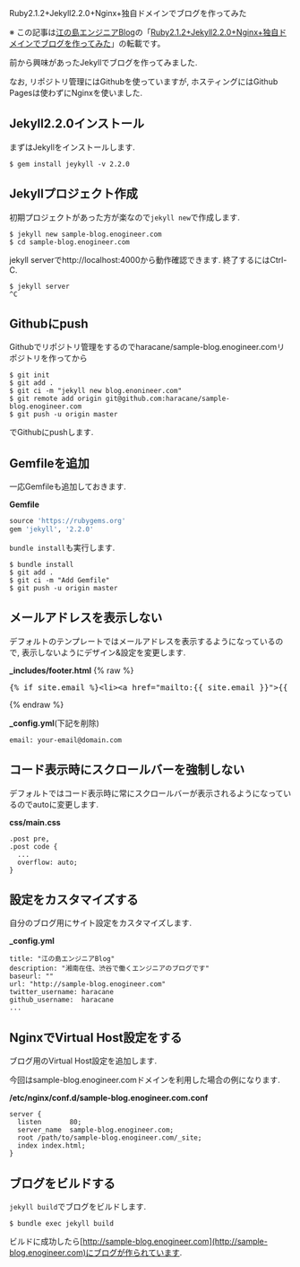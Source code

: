 Ruby2.1.2+Jekyll2.2.0+Nginx+独自ドメインでブログを作ってみた

※ この記事は[江の島エンジニアBlog](http://blog.enogineer.com/)の「[Ruby2.1.2+Jekyll2.2.0+Nginx+独自ドメインでブログを作ってみた](http://blog.enogineer.com/2014/08/09/setup-jekyll/)」の転載です。

前から興味があったJekyllでブログを作ってみました. 



なお, リポジトリ管理にはGithubを使っていますが, ホスティングにはGithub Pagesは使わずにNginxを使いました.

## Jekyll2.2.0インストール

まずはJekyllをインストールします.

    $ gem install jeykyll -v 2.2.0

## Jekyllプロジェクト作成

初期プロジェクトがあった方が楽なので```jekyll new```で作成します.

    $ jekyll new sample-blog.enogineer.com
    $ cd sample-blog.enogineer.com

jekyll serverでhttp://localhost:4000から動作確認できます. 終了するにはCtrl-C.

    $ jekyll server
    ^C

## Githubにpush

Githubでリポジトリ管理をするのでharacane/sample-blog.enogineer.comリポジトリを作ってから

    $ git init
    $ git add .
    $ git ci -m "jekyll new blog.enonineer.com"
    $ git remote add origin git@github.com:haracane/sample-blog.enogineer.com
    $ git push -u origin master

でGithubにpushします.

## Gemfileを追加

一応Gemfileも追加しておきます.

**Gemfile**
```ruby
source 'https://rubygems.org'
gem 'jekyll', '2.2.0'
```

```bundle install```も実行します.

    $ bundle install
    $ git add .
    $ git ci -m "Add Gemfile"
    $ git push -u origin master

## メールアドレスを表示しない

デフォルトのテンプレートではメールアドレスを表示するようになっているので, 表示しないようにデザイン&設定を変更します.

**_includes/footer.html**
{% raw %}
<pre>
{% if site.email %}&lt;li&gt;&lt;a href="mailto:{{ site.email }}"&gt;{{ site.email }}&lt;/a&gt;&lt;/li&gt;{% endif %}
</pre>
{% endraw %}

**_config.yml**(下記を削除)

    email: your-email@domain.com

## コード表示時にスクロールバーを強制しない

デフォルトではコード表示時に常にスクロールバーが表示されるようになっているのでautoに変更します.

**css/main.css**

    .post pre,
    .post code {
      ...
      overflow: auto;
    }

## 設定をカスタマイズする

自分のブログ用にサイト設定をカスタマイズします.

**_config.yml**

    title: "江の島エンジニアBlog"
    description: "湘南在住、渋谷で働くエンジニアのブログです"
    baseurl: ""
    url: "http://sample-blog.enogineer.com"
    twitter_username: haracane
    github_username:  haracane
    ...

## NginxでVirtual Host設定をする

ブログ用のVirtual Host設定を追加します.

今回はsample-blog.enogineer.comドメインを利用した場合の例になります.

**/etc/nginx/conf.d/sample-blog.enogineer.com.conf**

    server {
      listen       80;
      server_name  sample-blog.enogineer.com;
      root /path/to/sample-blog.enogineer.com/_site;
      index index.html;
    }

## ブログをビルドする

```jekyll build```でブログをビルドします.

    $ bundle exec jekyll build

ビルドに成功したら[http://sample-blog.enogineer.com](http://sample-blog.enogineer.com)にブログが作られています.
